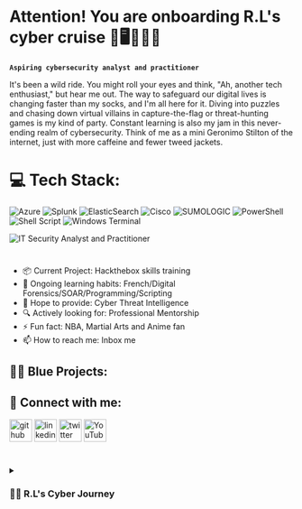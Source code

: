 # Attention! You are onboarding R.L's cyber cruise 🤖🖥️🚀👨‍🚀 

**`Aspiring cybersecurity analyst and practitioner`**

It's been a wild ride. You might roll your eyes and think, "Ah, another tech enthusiast," but hear me out. The way to safeguard our digital lives is changing faster than my socks, and I'm all here for it. Diving into puzzles and chasing down virtual villains in capture-the-flag or threat-hunting games is my kind of party. Constant learning is also my jam in this never-ending realm of cybersecurity. Think of me as a mini Geronimo Stilton of the internet, just with more caffeine and fewer tweed jackets.

# 💻 Tech Stack:
![Azure](https://img.shields.io/badge/azure-%230072C6.svg?style=for-the-badge&logo=microsoftazure&logoColor=white) ![Splunk](https://img.shields.io/badge/splunk-%23000000.svg?style=for-the-badge&logo=splunk&logoColor=white) ![ElasticSearch](https://img.shields.io/badge/-ElasticSearch-005571?style=for-the-badge&logo=elasticsearch) ![Cisco](https://img.shields.io/badge/cisco-%23049fd9.svg?style=for-the-badge&logo=cisco&logoColor=black) ![SUMOLOGIC](https://img.shields.io/badge/sumologic-000099.svg?style=for-the-badge&logo=sumologic&logoColor=white&color=%23000099) ![PowerShell](https://img.shields.io/badge/PowerShell-%235391FE.svg?style=for-the-badge&logo=powershell&logoColor=white) ![Shell Script](https://img.shields.io/badge/shell_script-%23121011.svg?style=for-the-badge&logo=gnu-bash&logoColor=white) ![Windows Terminal](https://img.shields.io/badge/Windows%20Terminal-%234D4D4D.svg?style=for-the-badge&logo=windows-terminal&logoColor=white)

![IT Security Analyst and Practitioner](https://imgur.com/eZQ8NKP.jpeg)

#
  
- 📦 Current Project:    Hackthebox skills training
- 🌱 Ongoing learning habits:     French/Digital Forensics/SOAR/Programming/Scripting
- 🚩 Hope to provide:    Cyber Threat Intelligence  
- 🔍 Actively looking for:    Professional Mentorship   
- ⚡ Fun fact:    NBA, Martial Arts and Anime fan 
- 📫 How to reach me:   Inbox me

<h2>👨‍💻 Blue Projects:</h2>


<h2> 🤳 Connect with me:</h2>

[<img src='https://cdn.jsdelivr.net/npm/simple-icons@3.0.1/icons/github.svg' alt='github' height='40'>](https://github.com/ruralbin)  [<img src='https://cdn.jsdelivr.net/npm/simple-icons@3.0.1/icons/linkedin.svg' alt='linkedin' height='40'>](https://www.linkedin.com/in/rubensiuchunglo/)  [<img src='https://cdn.jsdelivr.net/npm/simple-icons@3.0.1/icons/twitter.svg' alt='twitter' height='40'>](https://twitter.com/ruralbin)  [<img src='https://cdn.jsdelivr.net/npm/simple-icons@3.0.1/icons/youtube.svg' alt='YouTube' height='40'>](https://www.youtube.com/channel/UCMXs6XBuGcas7L7KbaUIvBg)  

#

<details> 
  <summary><h3>👨‍💻 R.L's Cyber Journey</h3></summary>
   Confession time: I spent four years wrangling IT/AV/Security systems for clients – think spreadsheets and troubleshooting galore. Don't get me wrong, it was engaging, but the world of cybersecurity always held a magnetic pull. So, I took a deep dive with a post-graduate degree in cybersecurity. It was a year of intense learning – firewalls became fortresses, encryption a secret language, and vulnerability assessments my detective work. Certifications like Security+, CCNA, and Microsoft creds were my badges of honour, but the real reward is the constant learning curve. Now, I'm on a mission to become a cybersecurity Swiss Army Knife – cloud security, network defences, you name it! Every new concept feels like unlocking another level in this digital adventure. Fresh out of school, I wouldn't call myself a cybersecurity guru (yet!), but I'm a fast learner with a thirst for knowledge and a genuine passion for safeguarding the digital landscape.  I'm eager to contribute my growing skillset to a team and learn from the best.  Let's join forces and be the ultimate defence against those lurking digital nasties!

